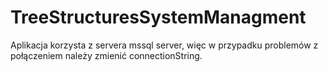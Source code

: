 # TreeStructuresSystemManagment

Aplikacja korzysta z servera mssql server, więc w przypadku problemów z połączeniem należy zmienić connectionString.
